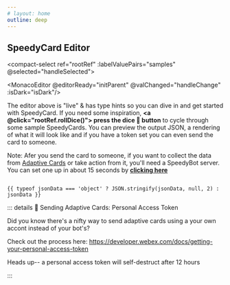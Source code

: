 ```yaml
---
# layout: home
outline: deep
---
```


## SpeedyCard Editor

<compact-select
ref="rootRef"
:labelValuePairs="samples"
@selected="handleSelected"></compact-select>

<Blur :shouldBlur="!pageReady" class="blur-transition">

<el-tabs v-model="activeName" :class="{'is-dark': isDark}">
<el-tab-pane label="SpeedyCard editor" name="editor">

<MonacoEditor @editorReady="initParent" @valChanged="handleChange" :isDark="isDark"/>

The editor above is "live" & has type hints so you can dive in and get started with SpeedyCard. If you need some inspiration, <b><a @click="rootRef.rollDice()">
press the dice 🎲 button</a></b> to cycle through some sample SpeedyCards. You can preview the output JSON, a rendering of what it will look like and if you have a token set you can even send the card to someone.

Note: Afer you send the card to someone, if you want to collect the data from <a href="https://developer.webex.com/docs/buttons-and-cards" target="_blank">Adaptive Cards</a> or take action from it, you'll need a SpeedyBot server. You can set one up in about 15 seconds by **[clicking here](./new.md)**

</el-tab-pane>
<el-tab-pane label="JSON (output)" name="json">

```json-vue

{{ typeof jsonData === 'object' ? JSON.stringify(jsonData, null, 2) : jsonData }}

```

</el-tab-pane>
<el-tab-pane label="Preview" name="preview">
<el-card class="box-card">
  <AdaptiveCardRender :jsonData="jsonData"/>
</el-card>
</el-tab-pane>
<el-tab-pane label="Send Msg" name="sendmessage">
<SendMsg :msg="jsonData">

::: details 📌 Sending Adaptive Cards: Personal Access Token

Did you know there's a nifty way to send adaptive cards using a your own accont instead of your bot's?

Check out the process here: <a href="https://developer.webex.com/docs/getting-your-personal-access-token" style="color:#646cff;text-decoration: bold;">https://developer.webex.com/docs/getting-your-personal-access-token</a>

Heads up-- a personal access token will self-destruct after 12 hours

:::

</SendMsg>
</el-tab-pane>
</el-tabs>

</Blur>

<script setup>
import { SpeedyBot } from './../src/index.ts'
import { defineAsyncComponent, ref, watch, onMounted} from 'vue';
import { inBrowser } from 'vitepress';
import { useData } from 'vitepress'
import { SpeedyCard } from './../src/cards.ts'
import AdaptiveCardRender from './.vitepress/components/adaptivecard.vue'
import Blur from './.vitepress/components/Blur.vue'
import SendMsg from './.vitepress/components/SendMsg.vue'
import CompactSelect from './.vitepress/components/CompactSelect.vue';
import { getRandomSpeedyCard, samples, cardRoster} from './.vitepress/util/samples'
const MonacoEditor = inBrowser
  ? defineAsyncComponent(() => import('./.vitepress/components/monaco.vue'))
  : () => null;
const rootRef = ref(null)
let editorRef = null
const handleChange = (data) => {
    try {
    const result = eval(`
      (SpeedyBot) => {
        ${data}
        return card.build();
      }
    `)(SpeedyBot);
      jsonData.value = result
      // jsonData.value = JSON.parse(result)
    } catch(_) {
      // if raw json, attempt to parse
      try {
        jsonData.value = JSON.parse(data)
      } catch(e) {
        console.log('Error', e, '\n--\n')
        // Treat it as simple string
        jsonData.value = String(data)
      }
    }
}
const pageReady = ref(false)
const jsonData = ref({})
const activeName = ref('editor')
const { isDark, } = useData()

const initParent = (editor) => {
  editorRef = editor
  const urlParams = new URLSearchParams(window.location.search);
  const card = urlParams.get('card');
  if (card === null) {
    rootRef.value.rollDice()
  } else {
    const paramToIdx = cardRoster.findIndex(x => x === card)
    rootRef.value.rollDice(paramToIdx)
  }
  pageReady.value = true
}
const handleSelected = async (codeSnippet) => {
  if (editorRef) {
    setTimeout(() => editorRef.setValue(codeSnippet)) 
  }
}
</script>
